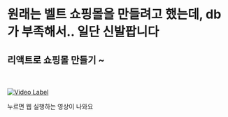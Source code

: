 # 원래는 벨트 쇼핑몰을 만들려고 했는데, db가 부족해서.. 일단 신발팝니다
## 리액트로 쇼핑몰 만들기 ~
<br></br>
[![Video Label](https://www.youtube.com/embed/38jXFCL4ZzE/0.jpg)](https://www.youtube.com/embed/38jXFCL4ZzE?t=0s)

누르면 웹 실행하는 영상이 나와요